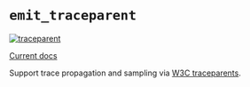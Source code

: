 # `emit_traceparent`

[![traceparent](https://github.com/emit-rs/emit/actions/workflows/traceparent.yml/badge.svg)](https://github.com/emit-rs/emit/actions/workflows/traceparent.yml)

[Current docs](https://docs.rs/emit_traceparent/1.12.0/emit_traceparent/index.html)

Support trace propagation and sampling via [W3C traceparents](https://www.w3.org/TR/trace-context/).

